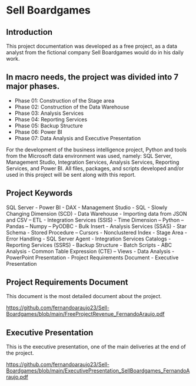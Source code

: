 # Sell Boardgames

## Introduction
This project documentation was developed as a free project, as a data analyst from
the fictional company Sell Boardgames would do in his daily work.

## In macro needs, the project was divided into 7 major phases.

- Phase 01: Construction of the Stage area
- Phase 02: Construction of the Data Warehouse
- Phase 03: Analysis Services
- Phase 04: Reporting Services
- Phase 05: Backup Structure
- Phase 06: Power BI
- Phase 07: Data Analysis and Executive Presentation

For the development of the business intelligence project, Python and tools from
the Microsoft data environment was used, namely: SQL Server, Management Studio,
Integration Services, Analysis Services, Reporting Services, and Power BI.
All files, packages, and scripts developed and/or used in this project will be sent
along with this report.

## Project Keywords
SQL Server - Power BI - DAX - Management Studio - SQL - Slowly Changing
Dimension (SCD) - Data Warehouse - Importing data from JSON and CSV – ETL -
Integration Services (SSIS) - Time Dimension – Python – Pandas – Numpy – PyODBC -
Bulk Insert - Analysis Services (SSAS) - Star Schema - Stored Procedure – Cursors -
Nonclustered Index - Stage Area - Error Handling - SQL Server Agent - Integration
Services Catalogs - Reporting Services (SSRS) - Backup Structure - Batch Scripts - ABC
Analysis - Common Table Expression (CTE) – Views - Data Analysis - PowerPoint
Presentation - Project Requirements Document - Executive Presentation

## Project Requirements Document
This document is the most detailed document about the project. 

https://github.com/fernandoaraujo23/Sell-Boardgames/blob/main/FreeProjectRevenue_FernandoAraujo.pdf

## Executive Presentation
This is the executive presentation, one of the main deliveries at the end of the project.

https://github.com/fernandoaraujo23/Sell-Boardgames/blob/main/ExecutivePresentation_SellBoardgames_FernandoAraujo.pdf


